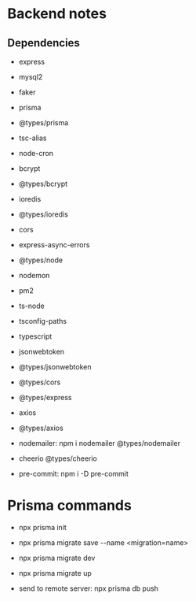 # Backend notes

## Dependencies
- express
- mysql2

- faker

- prisma
- @types/prisma

- tsc-alias

- node-cron

- bcrypt
- @types/bcrypt

- ioredis
- @types/ioredis

- cors
- express-async-errors
- @types/node
- nodemon
- pm2

- ts-node
- tsconfig-paths
- typescript

- jsonwebtoken
- @types/jsonwebtoken

- @types/cors
- @types/express

- axios
- @types/axios 

- nodemailer: npm i nodemailer @types/nodemailer

- cheerio @types/cheerio

- pre-commit: npm i -D pre-commit

# Prisma commands

- npx prisma init

- npx prisma migrate save --name <migration=name>

- npx prisma migrate dev

- npx prisma migrate up 

- send to remote server: npx prisma db push